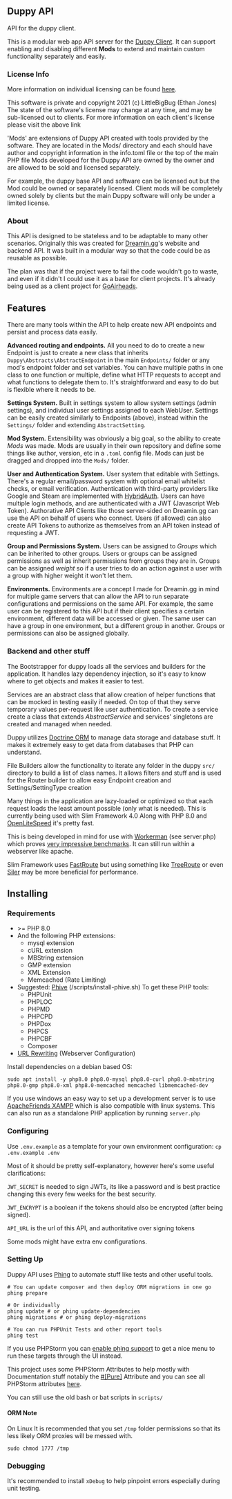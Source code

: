 ## Duppy API

API for the duppy client.

This is a modular web app API server for the [Duppy Client](https://git.yasfu.net/duppy/client). 
It can support enabling and disabling different **Mods** to extend and maintain custom functionality separately and easily.

### License Info

More information on individual licensing can be found [here](https://dup.drm.gg).

This software is private and copyright 2021 (c) LittleBigBug (Ethan Jones)
The state of the software's license may change at any time, and may be sub-licensed out to clients.
For more information on each client's license please visit the above link

'Mods' are extensions of Duppy API created with tools provided by the software.
They are located in the Mods/ directory and each should have author and copyright information in the info.toml file or the top of the main PHP file
Mods developed for the Duppy API are owned by the owner and are allowed to be sold and licensed separately.


For example, the duppy base API and software can be licensed out but the Mod could be owned or separately licensed.
Client mods will be completely owned solely by clients but the main Duppy software will only be under a limited license.

### About

This API is designed to be stateless and to be adaptable to many other scenarios.
Originally this was created for [Dreamin.gg](https://dreamin.gg)'s website and backend API.
It was built in a modular way so that the code could be as reusable as possible.

The plan was that if the project were to fail the code wouldn't go to waste, and even if it didn't I could use it as a base for client projects.
It's already being used as a client project for [GoAirheads](https://goairheads.com).

## Features

There are many tools within the API to help create new API endpoints and persist and process data easily.

**Advanced routing and endpoints.**
All you need to do to create a new Endpoint is just to create a new class that inherits `Duppy\Abstracts\AbstractEndpoint` in the main `Endpoints/` folder or any mod's endpoint folder and set variables.
You can have multiple paths in one class to one function or multiple, define what HTTP requests to accept and what functions to delegate them to.
It's straightforward and easy to do but is flexible where it needs to be.

**Settings System.**
Built in settings system to allow system settings (admin settings), and individual user settings assigned to each WebUser.
Settings can be easily created similarly to Endpoints (above), instead within the `Settings/` folder and extending `AbstractSetting`.

**Mod System.**
Extensibility was obviously a big goal, so the ability to create *Mods* was made.
Mods are usually in their own repository and define some things like author, version, etc in a `.toml` config file.
Mods can just be dragged and dropped into the `Mods/` folder.

**User and Authentication System.**
User system that editable with Settings. There's a regular email/password system with optional email whitelist checks, or email verification.
Authentication with third-party providers like Google and Steam are implemented with [HybridAuth](https://github.com/hybridauth/hybridauth/).
Users can have multiple login methods, and are authenticated with a JWT (Javascript Web Token).
Authorative API Clients like those server-sided on Dreamin.gg can use the API on behalf of users who connect.
Users (if allowed) can also create API Tokens to authorize as themselves from an API token instead of requesting a JWT.

**Group and Permissions System.**
Users can be assigned to *Groups* which can be inherited to other groups.
Users or groups can be assigned permissions as well as inherit permissions from groups they are in.
Groups can be assigned *weight* so if a user tries to do an action against a user with a group with higher weight it won't let them.

**Environments.**
Environments are a concept I made for Dreamin.gg in mind for multiple game servers that can allow the API to run separate configurations and permissions on the same API.
For example, the same user can be registered to this API but if their client specifies a certain environment, different data will be accessed or given.
The same user can have a group in one environment, but a different group in another.
Groups or permissions can also be assigned globally.

### Backend and other stuff

The Bootstrapper for duppy loads all the services and builders for the application.
It handles lazy dependency injection, so it's easy to know where to get objects and makes it easier to test.

Services are an abstract class that allow creation of helper functions that can be mocked in testing easily if needed.
On top of that they serve temporary values per-request like user authentication.
To create a service create a class that extends *AbstractService* and services' singletons are created and managed when needed.

Duppy utilizes [Doctrine ORM](https://www.doctrine-project.org/projects/doctrine-orm/en/2.8/index.html) to manage data storage and database stuff.
It makes it extremely easy to get data from databases that PHP can understand.

File Builders allow the functionality to iterate any folder in the duppy `src/` directory to build a list of class names.
It allows filters and stuff and is used for the Router builder to allow easy Endpoint creation and Settings/SettingType creation

Many things in the application are lazy-loaded or optimized so that each request loads the least amount possible (only what is needed).
This is currently being used with Slim Framework 4.0 Along with PHP 8.0 and [OpenLiteSpeed](https://openlitespeed.org/) it's pretty fast.

This is being developed in mind for use with [Workerman](https://github.com/walkor/Workerman) (see server.php) which proves [very impressive benchmarks](https://github.com/the-benchmarker/web-frameworks).
It can still run within a webserver like apache.

Slim Framework uses [FastRoute](https://github.com/nikic/FastRoute) but using something like [TreeRoute](https://github.com/baryshev/TreeRoute) or even [Siler](https://siler.leocavalcante.dev/) may be more beneficial for performance.

## Installing

### Requirements

- \>= PHP 8.0
- And the following PHP extensions:
  - mysql extension 
  - cURL extension
  - MBString extension
  - GMP extension
  - XML Extension
  - Memcached (Rate Limiting)
- Suggested: [Phive](https://phar.io/) (/scripts/install-phive.sh) To get these PHP tools:
  - PHPUnit
  - PHPLOC
  - PHPMD
  - PHPCPD
  - PHPDox
  - PHPCS
  - PHPCBF
  - Composer
- [URL Rewriting](https://gist.github.com/bramus/5332525) (Webserver Configuration)

Install dependencies on a debian based OS:

```shell script
sudo apt install -y php8.0 php8.0-mysql php8.0-curl php8.0-mbstring php8.0-gmp php8.0-xml php8.0-memcached memcached libmemcached-dev
```

If you use windows an easy way to set up a development server is to use [ApacheFriends XAMPP](https://www.apachefriends.org/download.html) which is also compatible with linux systems.
This can also run as a standalone PHP application by running `server.php`

### Configuring

Use `.env.example` as a template for your own environment configuration:
`cp .env.example .env`

Most of it should be pretty self-explanatory, however here's some useful clarifications:

`JWT_SECRET` is needed to sign JWTs, its like a password and is best practice changing this every few weeks for the best security.

`JWT_ENCRYPT` is a boolean if the tokens should also be encrypted (after being signed).

`API_URL` is the url of this API, and authoritative over signing tokens

Some mods might have extra env configurations.

### Setting Up

Duppy API uses [Phing](https://www.phing.info/) to automate stuff like tests and other useful tools.

```shell script
# You can update composer and then deploy ORM migrations in one go
phing prepare

# Or individually
phing update # or phing update-dependencies
phing migrations # or phing deploy-migrations

# You can run PHPUnit Tests and other report tools
phing test
```

If you use PHPStorm you can [enable phing support](https://www.jetbrains.com/help/phpstorm/enabling-phing-support.html) to get a nice menu to run these targets through the UI instead.

This project uses some PHPStorm Attributes to help mostly with Documentation stuff notably the [#[Pure]](https://github.com/JetBrains/phpstorm-stubs/blob/master/meta/attributes/Pure.php) Attribute and you can see all PHPStorm attributes [here](https://github.com/JetBrains/phpstorm-stubs/tree/master/meta/attributes).

You can still use the old bash or bat scripts in `scripts/`

#### ORM Note

On Linux It is recommended that you set `/tmp` folder permissions so that its less likely ORM proxies will be messed with.

```shell script
sudo chmod 1777 /tmp
```

### Debugging

It's recommended to install `xDebug` to help pinpoint errors especially during unit testing.